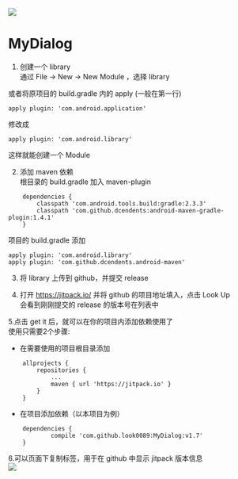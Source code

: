 [![](https://jitpack.io/v/look0089/MyDialog.svg)](https://jitpack.io/#look0089/MyDialog)
# MyDialog
1. 创建一个 library    
通过 File -> New -> New Module ，选择 library    

或者将原项目的 build.gradle 内的 apply (一般在第一行)

```
apply plugin: 'com.android.application'
```
修改成
```
apply plugin: 'com.android.library'
```
这样就能创建一个 Module    

2. 添加 maven 依赖    
根目录的 build.gradle 加入 maven-plugin    
```
    dependencies {
        classpath 'com.android.tools.build:gradle:2.3.3'
        classpath 'com.github.dcendents:android-maven-gradle-plugin:1.4.1'
    }
```

项目的 build.gradle 添加    
```
apply plugin: 'com.android.library'
apply plugin: 'com.github.dcendents.android-maven'
```

3. 将 library 上传到 github，并提交 release    

4. 打开 https://jitpack.io/ 并将 github 的项目地址填入，点击 Look Up    
会看到刚刚提交的 release 的版本号在列表中    
 
5.点击 get it 后，就可以在你的项目内添加依赖使用了    
使用只需要2个步骤:    
- 在需要使用的项目根目录添加    
```
	allprojects {
		repositories {
			...
			maven { url 'https://jitpack.io' }
		}
	}
```
- 在项目添加依赖（以本项目为例）    
```
	dependencies {
	        compile 'com.github.look0089:MyDialog:v1.7'
	}
```

6.可以页面下复制标签，用于在 github 中显示 jitpack 版本信息    
[![](https://jitpack.io/v/look0089/MyDialog.svg)](https://jitpack.io/#look0089/MyDialog)

